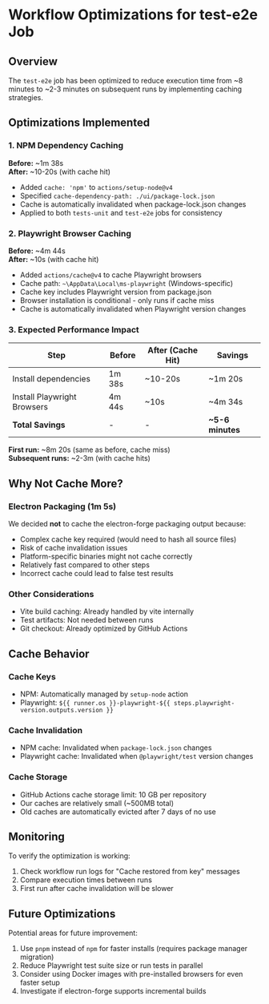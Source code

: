 # Workflow Optimizations for test-e2e Job

## Overview
The `test-e2e` job has been optimized to reduce execution time from ~8 minutes to ~2-3 minutes on subsequent runs by implementing caching strategies.

## Optimizations Implemented

### 1. NPM Dependency Caching
**Before:** ~1m 38s  
**After:** ~10-20s (with cache hit)

- Added `cache: 'npm'` to `actions/setup-node@v4`
- Specified `cache-dependency-path: ./ui/package-lock.json`
- Cache is automatically invalidated when package-lock.json changes
- Applied to both `tests-unit` and `test-e2e` jobs for consistency

### 2. Playwright Browser Caching
**Before:** ~4m 44s  
**After:** ~10s (with cache hit)

- Added `actions/cache@v4` to cache Playwright browsers
- Cache path: `~\AppData\Local\ms-playwright` (Windows-specific)
- Cache key includes Playwright version from package.json
- Browser installation is conditional - only runs if cache miss
- Cache is automatically invalidated when Playwright version changes

### 3. Expected Performance Impact

| Step | Before | After (Cache Hit) | Savings |
|------|--------|-------------------|---------|
| Install dependencies | 1m 38s | ~10-20s | ~1m 20s |
| Install Playwright Browsers | 4m 44s | ~10s | ~4m 34s |
| **Total Savings** | - | - | **~5-6 minutes** |

**First run:** ~8m 20s (same as before, cache miss)  
**Subsequent runs:** ~2-3m (with cache hits)

## Why Not Cache More?

### Electron Packaging (1m 5s)
We decided **not** to cache the electron-forge packaging output because:
- Complex cache key required (would need to hash all source files)
- Risk of cache invalidation issues
- Platform-specific binaries might not cache correctly
- Relatively fast compared to other steps
- Incorrect cache could lead to false test results

### Other Considerations
- Vite build caching: Already handled by vite internally
- Test artifacts: Not needed between runs
- Git checkout: Already optimized by GitHub Actions

## Cache Behavior

### Cache Keys
- NPM: Automatically managed by `setup-node` action
- Playwright: `${{ runner.os }}-playwright-${{ steps.playwright-version.outputs.version }}`

### Cache Invalidation
- NPM cache: Invalidated when `package-lock.json` changes
- Playwright cache: Invalidated when `@playwright/test` version changes

### Cache Storage
- GitHub Actions cache storage limit: 10 GB per repository
- Our caches are relatively small (~500MB total)
- Old caches are automatically evicted after 7 days of no use

## Monitoring

To verify the optimization is working:
1. Check workflow run logs for "Cache restored from key" messages
2. Compare execution times between runs
3. First run after cache invalidation will be slower

## Future Optimizations

Potential areas for future improvement:
1. Use `pnpm` instead of `npm` for faster installs (requires package manager migration)
2. Reduce Playwright test suite size or run tests in parallel
3. Consider using Docker images with pre-installed browsers for even faster setup
4. Investigate if electron-forge supports incremental builds
